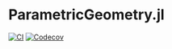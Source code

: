 # ParametricGeometry.jl

[![CI](https://github.com/wsshin/ParametricGeometry.jl/workflows/CI/badge.svg)](https://github.com/wsshin/ParametricGeometry.jl/actions)
[![Codecov](http://codecov.io/github/wsshin/ParametricGeometry.jl/coverage.svg?branch=main)](http://codecov.io/github/wsshin/ParametricGeometry.jl?branch=main)
